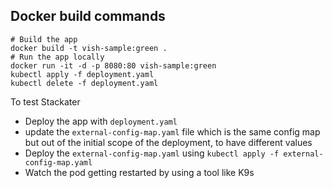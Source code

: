 ## Docker build commands
```
# Build the app
docker build -t vish-sample:green .
# Run the app locally
docker run -it -d -p 8080:80 vish-sample:green
kubectl apply -f deployment.yaml
kubectl delete -f deployment.yaml
```

To test Stackater
- Deploy the app with `deployment.yaml` 
- update the `external-config-map.yaml` file which is the same config map but out of the initial scope of the deployment, to have different values
- Deploy the `external-config-map.yaml` using `kubectl apply -f external-config-map.yaml`
- Watch the pod getting restarted by using a tool like K9s